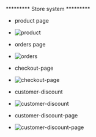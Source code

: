 ********* Store system *********

* product page
*   ![product](https://github.com/Mahdikh12x/ShopFa/assets/96537496/502f457f-86bb-420e-ae1d-32c26105ab3c)

* orders page
*  ![orders](https://github.com/Mahdikh12x/ShopFa/assets/96537496/1e339584-5322-48b2-91a1-97283fd72aa1)

* checkout-page
*  ![checkout-page](https://github.com/Mahdikh12x/ShopFa/assets/96537496/c93d526d-1c27-4215-9f1b-7e7ba164b044)

* customer-discount
*  ![customer-discount](https://github.com/Mahdikh12x/ShopFa/assets/96537496/ec110e83-d1c3-4e29-a127-ced124a8c81b)

* customer-discount-page
*  ![customer-discount-page](https://github.com/Mahdikh12x/ShopFa/assets/96537496/11795459-1fc6-4cd4-a15d-20c2d8f74cb1)

